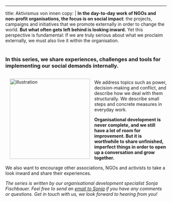 ---
title: Aktivismus von innen
copy: | 
  **In the day-to-day work of NGOs and non-profit organisations, the focus is on
social impact**: the projects, campaigns and initiatives that we
promote externally in order to change the world. **But what often gets left behind
is looking inward.** Yet this perspective is fundamental: If we are truly serious about what we proclaim externally, we must also live it within the organisation.<br><br>

<h3>In this series, we share experiences, challenges and tools for implementing our social demands internally.</h3>

<img src="https://okfn.de/files/images/avi2.jpg" alt="illustration" style="float: left; margin: 1em 1em 1em 1em; width: 250px;"><br>
We address topics such as power, decision-making and conflict, and describe how we deal with them structurally. We describe small steps and concrete measures in everyday work.

**Organisational development is never complete, and we still have a lot of room for improvement. But it is worthwhile to share unfinished, imperfect things in order to open up a conversation and grow together.**<br>

We also want to encourage other associations, NGOs and activists to take a look inward and share their experiences.

*The series is written by our organisational development specialist Sonja Fischbauer. Feel free to send an 
[email to Sonja](mailto:sonja.fischbauer@okfn.de) if you have any comments or questions. Get in touch with us, we look forward to hearing from you!*
